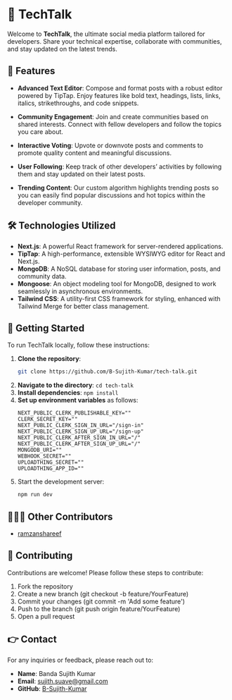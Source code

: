 # 📢 TechTalk

Welcome to **TechTalk**, the ultimate social media platform tailored for developers. Share your technical expertise, collaborate with communities, and stay updated on the latest trends.

## 🚀 Features

- **Advanced Text Editor**: Compose and format posts with a robust editor powered by TipTap. Enjoy features like bold text, headings, lists, links, italics, strikethroughs, and code snippets.

- **Community Engagement**: Join and create communities based on shared interests. Connect with fellow developers and follow the topics you care about.

- **Interactive Voting**: Upvote or downvote posts and comments to promote quality content and meaningful discussions.

- **User Following**: Keep track of other developers’ activities by following them and stay updated on their latest posts.

- **Trending Content**: Our custom algorithm highlights trending posts so you can easily find popular discussions and hot topics within the developer community.

## 🛠️ Technologies Utilized

- **Next.js**: A powerful React framework for server-rendered applications.
- **TipTap**: A high-performance, extensible WYSIWYG editor for React and Next.js.
- **MongoDB**: A NoSQL database for storing user information, posts, and community data.
- **Mongoose**: An object modeling tool for MongoDB, designed to work seamlessly in asynchronous environments.
- **Tailwind CSS**: A utility-first CSS framework for styling, enhanced with Tailwind Merge for better class management.

## 📝 Getting Started

To run TechTalk locally, follow these instructions:

1. **Clone the repository**:
   ```bash
   git clone https://github.com/B-Sujith-Kumar/tech-talk.git
   ```
2. **Navigate to the directory**: `cd tech-talk`
3. **Install dependencies**: `npm install`
4. **Set up environment variables** as follows:
     ```env
     NEXT_PUBLIC_CLERK_PUBLISHABLE_KEY=""
    CLERK_SECRET_KEY=""
    NEXT_PUBLIC_CLERK_SIGN_IN_URL="/sign-in"
    NEXT_PUBLIC_CLERK_SIGN_UP_URL="/sign-up"
    NEXT_PUBLIC_CLERK_AFTER_SIGN_IN_URL="/"
    NEXT_PUBLIC_CLERK_AFTER_SIGN_UP_URL="/"
    MONGODB_URI=""
    WEBHOOK_SECRET=""
    UPLOADTHING_SECRET=""
    UPLOADTHING_APP_ID=""
    ```
5. Start the development server:
   ```bash
   npm run dev
   ```
## 👨🏻‍💻 Other Contributors

- [ramzanshareef](https://github.com/ramzanshareef)

## 🤝 Contributing

Contributions are welcome! Please follow these steps to contribute:

1. Fork the repository
2. Create a new branch (git checkout -b feature/YourFeature)
3. Commit your changes (git commit -m 'Add some feature')
4. Push to the branch (git push origin feature/YourFeature)
5. Open a pull request

## 👉 Contact

For any inquiries or feedback, please reach out to:
- **Name**: Banda Sujith Kumar
- **Email**: sujith.suave@gmail.com
- **GitHub**: [B-Sujith-Kumar](https://github.com/B-Sujith-Kumar)
